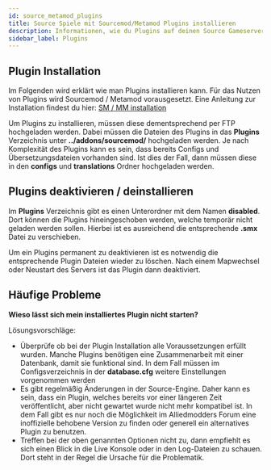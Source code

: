 ```yaml
---
id: source_metamod_plugins
title: Source Spiele mit Sourcemod/Metamod Plugins installieren
description: Informationen, wie du Plugins auf deinen Source Gameserver von ZAP-Hosting installieren kannst - ZAP-Hosting.com Dokumentationen
sidebar_label: Plugins
---
```


## Plugin Installation

Im Folgenden wird erklärt wie man Plugins installieren kann. Für das Nutzen von Plugins wird Sourcemod / Metamod vorausgesetzt. Eine Anleitung zur Installation findest du hier: [SM / MM installation](source_metamod_installation.md)



Um Plugins zu installieren, müssen diese dementsprechend per FTP hochgeladen werden. Dabei müssen die Dateien des Plugins in das **Plugins** Verzeichnis unter **../addons/sourcemod/** hochgeladen werden. Je nach Komplexität des Plugins kann es sein, dass bereits Configs und Übersetzungsdateien vorhanden sind. Ist dies der Fall, dann müssen diese in den **configs** und **translations** Ordner hochgeladen werden.






## Plugins deaktivieren / deinstallieren

Im **Plugins** Verzeichnis gibt es einen Unterordner mit dem Namen **disabled**. Dort können die Plugins hineingeschoben werden, welche temporär nicht geladen werden sollen. Hierbei ist es ausreichend die entsprechende **.smx** Datei zu verschieben. 






Um ein Plugins permanent zu deaktivieren ist es notwendig die entsprechende Plugin Dateien wieder zu löschen. Nach einem Mapwechsel oder Neustart des Servers ist das Plugin dann deaktiviert.



## Häufige Probleme



**Wieso lässt sich mein installiertes Plugin nicht starten?**



Lösungsvorschläge:

- Überprüfe ob bei der Plugin Installation alle Voraussetzungen erfüllt wurden. Manche Plugins benötigen eine Zusammenarbeit mit einer Datenbank, damit sie funktional sind. In dem Fall müssen im Configsverzeichnis in der **database.cfg** weitere Einstellungen vorgenommen werden
- Es gibt regelmäßig Änderungen in der Source-Engine. Daher kann es sein, dass ein Plugin, welches bereits vor einer längeren Zeit veröffentlicht, aber nicht gewartet wurde nicht mehr kompatibel ist. In dem Fall gibt es nur noch die Möglichkeit im Alliedmodders Forum eine inoffizielle behobene Version zu finden oder generell ein alternatives Plugin zu benutzen.
- Treffen bei der oben genannten Optionen nicht zu, dann empfiehlt es sich einen Blick in die Live Konsole oder in den Log-Dateien zu schauen. Dort steht in der Regel die Ursache für die Problematik.
